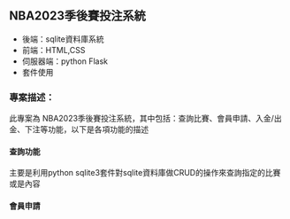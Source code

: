 ## NBA2023季後賽投注系統

* 後端：sqlite資料庫系統
* 前端：HTML,CSS
* 伺服器端：python Flask
* 套件使用
### 專案描述：
此專案為 NBA2023季後賽投注系統，其中包括：查詢比賽、會員申請、入金/出金、下注等功能，以下是各項功能的描述

#### 查詢功能
主要是利用python sqlite3套件對sqlite資料庫做CRUD的操作來查詢指定的比賽或是內容

#### 會員申請



